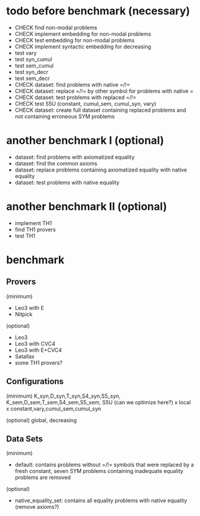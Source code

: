 # todo before benchmark (necessary)
* CHECK find non-modal problems
* CHECK implement embedding for non-modal problems 
* CHECK test embedding for non-modal problems
* CHECK implement syntactic embedding for decreasing
* test vary
* test syn_cumul
* test sem_cumul
* test syn_decr
* test sem_decr
* CHECK dataset: find problems with native =/!=
* CHECK dataset: replace =/!= by other symbol for problems with native =
* CHECK dataset: test problems with replaced =/!=
* CHECK test S5U (constant, cumul_sem, cumul_syn, vary)
* CHECK dataset: create full dataset containing replaced problems and not containing erroneous SYM problems

# another benchmark I (optional)
* dataset: find problems with axiomatized equality
* dataset: find the common axioms
* dataset: replace problems containing axiomatized equality with native equality
* dataset: test problems with native equality

# another benchmark II (optional)
* implement TH1
* find TH1 provers
* test TH1

# benchmark
## Provers
(minimum)
* Leo3 with E
* Nitpick

(optional)
* Leo3
* Leo3 with CVC4
* Leo3 with E+CVC4
* Satallax
* some TH1 provers?

## Configurations
(minimum)
K_syn,D_syn,T_syn,S4_syn,S5_syn,
K_sem,D_sem,T_sem,S4_sem,S5_sem,
S5U (can we optimize here?)
x local x constant,vary,cumul_sem,cumul_syn

(optional)
global, decreasing

## Data Sets
(minimum)
* default: contains problems without =/!= symbols that were replaced by a fresh constant, 
           seven SYM problems containing inadequate equality problems are removed

(optional)
* native_equality_set: contains all equality problems with native equality (remove axioms?)

